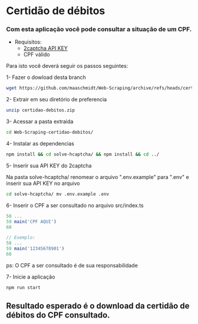# Certidão de débitos

### Com esta aplicação você pode consultar a situação de um CPF.

- Requisitos:
  - [2captcha API KEY](https://2captcha.com/setting)
  - CPF válido

Para isto você deverá seguir os passos seguintes:

1- Fazer o dowload desta branch

```bash
wget https://github.com/maaschmidt/Web-Scraping/archive/refs/heads/certidao-debitos.zip
```

2- Extrair em seu diretório de preferencia

```bash
unzip certidao-debitos.zip
```

3- Acessar a pasta extraida
```bash
cd Web-Scraping-certidao-debitos/
```

4- Instalar as dependencias

```bash
npm install && cd solve-hcaptcha/ && npm install && cd ../
```

5- Inserir sua API KEY do 2captcha

Na pasta solve-hcaptcha/ renomear o arquivo ".env.example" para ".env" e inserir sua API KEY no arquivo
```bash
cd solve-hcaptcha/ mv .env.example .env
```

6- Inserir o CPF a ser consultado no arquivo src/index.ts

```typescript
58 ...
59 main('CPF AQUI')
60

// Exemplo:
58 ...
59 main('12345678901')
60
```
ps: O CPF a ser consultado é de sua responsabilidade

7- Inicie a aplicação

```bash
npm run start
```

## Resultado esperado é o download da certidão de débitos do CPF consultado.